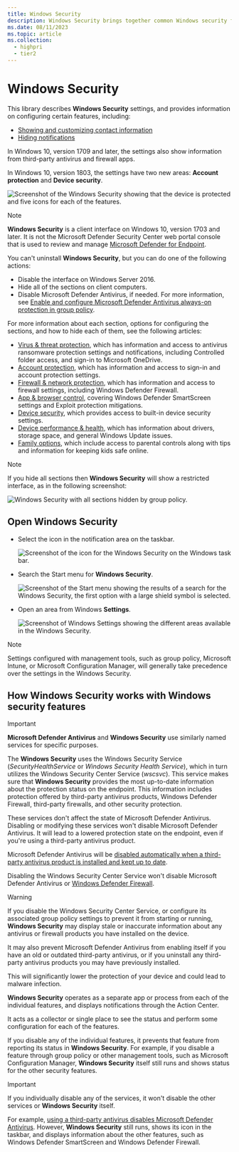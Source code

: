 ```yaml
---
title: Windows Security
description: Windows Security brings together common Windows security features into one place.
ms.date: 08/11/2023
ms.topic: article
ms.collection:
  - highpri
  - tier2
---
```


# Windows Security

This library describes **Windows Security** settings, and provides information on configuring certain features, including:

- [Showing and customizing contact information](wdsc-customize-contact-information.md)
- [Hiding notifications](wdsc-hide-notifications.md)

In Windows 10, version 1709 and later, the settings also show information from third-party antivirus and firewall apps.

In Windows 10, version 1803, the settings have two new areas: **Account protection** and **Device security**.

![Screenshot of the Windows Security showing that the device is protected and five icons for each of the features.](images/security-center-home.png)

> [!NOTE]
> **Windows Security** is a client interface on Windows 10, version 1703 and later. It is not the Microsoft Defender Security Center web portal console that is used to review and manage [Microsoft Defender for Endpoint](/microsoft-365/security/defender-endpoint/).

You can't uninstall **Windows Security**, but you can do one of the following actions:

- Disable the interface on Windows Server 2016.
- Hide all of the sections on client computers.
- Disable Microsoft Defender Antivirus, if needed. For more information, see [Enable and configure Microsoft Defender Antivirus always-on protection in group policy](/microsoft-365/security/defender-endpoint/configure-real-time-protection-microsoft-defender-antivirus).

For more information about each section, options for configuring the sections, and how to hide each of them, see the following articles:

- [Virus & threat protection](wdsc-virus-threat-protection.md), which has information and access to antivirus ransomware protection settings and notifications, including Controlled folder access, and sign-in to Microsoft OneDrive.
- [Account protection](wdsc-account-protection.md), which has information and access to sign-in and account protection settings.
- [Firewall & network protection](wdsc-firewall-network-protection.md), which has information and access to firewall settings, including Windows Defender Firewall.
- [App & browser control](wdsc-app-browser-control.md), covering Windows Defender SmartScreen settings and Exploit protection mitigations.
- [Device security](wdsc-device-security.md), which provides access to built-in device security settings.
- [Device performance & health](wdsc-device-performance-health.md), which has information about drivers, storage space, and general Windows Update issues.
- [Family options](wdsc-family-options.md), which include access to parental controls along with tips and information for keeping kids safe online.

> [!NOTE]
> If you hide all sections then **Windows Security** will show a restricted interface, as in the following screenshot:
>
> ![Windows Security with all sections hidden by group policy.](images/wdsc-all-hide.png)

## Open Windows Security

- Select the icon in the notification area on the taskbar.

    ![Screenshot of the icon for the Windows Security on the Windows task bar.](images/security-center-taskbar.png)

- Search the Start menu for **Windows Security**.

    ![Screenshot of the Start menu showing the results of a search for the Windows Security, the first option with a large shield symbol is selected.](images/security-center-start-menu.png)

- Open an area from Windows **Settings**.

    ![Screenshot of Windows Settings showing the different areas available in the Windows Security.](images/settings-windows-defender-security-center-areas.png)

> [!NOTE]
> Settings configured with management tools, such as group policy, Microsoft Intune, or Microsoft Configuration Manager, will generally take precedence over the settings in the Windows Security.

## How Windows Security works with Windows security features

> [!IMPORTANT]
> **Microsoft Defender Antivirus** and **Windows Security** use similarly named services for specific purposes.
>
> The **Windows Security** uses the Windows Security Service (*SecurityHealthService* or *Windows Security Health Service*), which in turn utilizes the Windows Security Center Service (*wscsvc*). This service makes sure that **Windows Security** provides the most up-to-date information about the protection status on the endpoint. This information includes protection offered by third-party antivirus products, Windows Defender Firewall, third-party firewalls, and other security protection.
>
> These services don't affect the state of Microsoft Defender Antivirus. Disabling or modifying these services won't disable Microsoft Defender Antivirus. It will lead to a lowered protection state on the endpoint, even if you're using a third-party antivirus product.
>
> Microsoft Defender Antivirus will be [disabled automatically when a third-party antivirus product is installed and kept up to date](/microsoft-365/security/defender-endpoint/microsoft-defender-antivirus-compatibility).
>
> Disabling the Windows Security Center Service won't disable Microsoft Defender Antivirus or [Windows Defender Firewall](../../network-security/windows-firewall/windows-firewall-with-advanced-security.md).

> [!WARNING]
> If you disable the Windows Security Center Service, or configure its associated group policy settings to prevent it from starting or running, **Windows Security** may display stale or inaccurate information about any antivirus or firewall products you have installed on the device.
>
> It may also prevent Microsoft Defender Antivirus from enabling itself if you have an old or outdated third-party antivirus, or if you uninstall any third-party antivirus products you may have previously installed.
>
> This will significantly lower the protection of your device and could lead to malware infection.

**Windows Security** operates as a separate app or process from each of the individual features, and displays notifications through the Action Center.

It acts as a collector or single place to see the status and perform some configuration for each of the features.

If you disable any of the individual features, it prevents that feature from reporting its status in **Windows Security**. For example, if you disable a feature through group policy or other management tools, such as Microsoft Configuration Manager, **Windows Security** itself still runs and shows status for the other security features.

> [!IMPORTANT]
> If you individually disable any of the services, it won't disable the other services or **Windows Security** itself.

For example, [using a third-party antivirus disables Microsoft Defender Antivirus](/microsoft-365/security/defender-endpoint/microsoft-defender-antivirus-compatibility). However, **Windows Security** still runs, shows its icon in the taskbar, and displays information about the other features, such as Windows Defender SmartScreen and Windows Defender Firewall.
